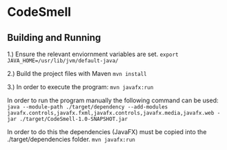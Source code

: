 # CodeSmell

## Building and Running

1.) Ensure the relevant enviornment variables are set. 
`export JAVA_HOME=/usr/lib/jvm/default-java/`

2.) Build the project files with Maven
`mvn install`

3.) In order to execute the program: 
`mvn javafx:run`

In order to run the program manually the following command can be used:
`java --module-path ./target/dependency --add-modules javafx.controls,javafx.fxml,javafx.controls,javafx.media,javafx.web -jar ./target/CodeSmell-1.0-SNAPSHOT.jar`

In order to do this the dependencies (JavaFX) must be copied into the ./target/dependencies folder.
`mvn javafx:run`